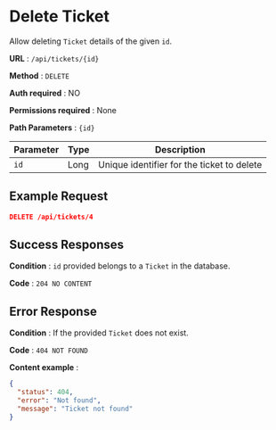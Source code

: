 # Delete Ticket

Allow deleting `Ticket` details of the given `id`.

**URL** : `/api/tickets/{id}`

**Method** : `DELETE`

**Auth required** : NO

**Permissions required** : None

**Path Parameters** : `{id}`

| Parameter | Type | Description                                |
| --------- | ---- | ------------------------------------------ |
| `id`      | Long | Unique identifier for the ticket to delete |

## Example Request

```json
DELETE /api/tickets/4
```

## Success Responses

**Condition** : `id` provided belongs to a `Ticket` in the database.

**Code** : `204 NO CONTENT`

## Error Response

**Condition** : If the provided `Ticket` does not exist.

**Code** : `404 NOT FOUND`

**Content example** :

```json
{
  "status": 404,
  "error": "Not found",
  "message": "Ticket not found"
}
```
